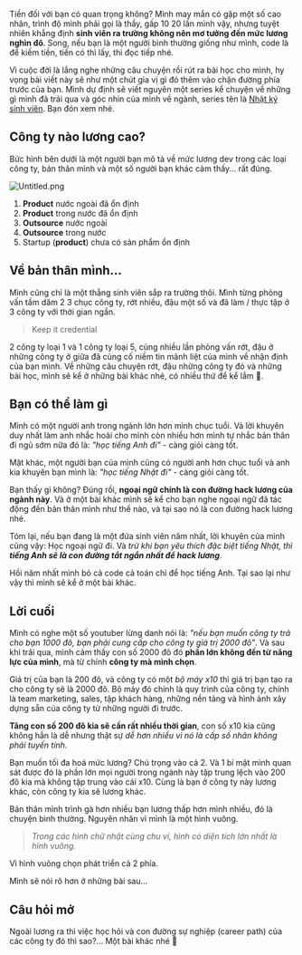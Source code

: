 Tiền đối với bạn có quan trọng không? Mình may mắn có gặp một số cao nhân, trình độ mình phải gọi là thầy, gấp 10 20 lần mình vậy, nhưng tuyệt nhiên khẳng định **sinh viên ra trường không nên mơ tưởng đến mức lương nghìn đô**. Song, nếu bạn là một người bình thường giống như mình, code là để kiếm tiền, tiền có thì lấy, thì đọc tiếp nhé.

Vì cuộc đời là lắng nghe những câu chuyện rồi rút ra bài học cho mình, hy vọng bài viết này sẽ như một chút gia vị gì đó thêm vào chặn đường phía trước của bạn. Mình dự định sẽ viết nguyên một series kể chuyện về những gì mình đã trải qua và góc nhìn của mình về ngành, series tên là [Nhật ký sinh viên](https://viblo.asia/s/nhat-ky-sinh-vien-VgZvEv8RKAw). Bạn đón xem nhé.

## Công ty nào lương cao?

Bức hình bên dưới là một người bạn mô tả về mức lương dev trong các loại công ty, bản thân mình và một số người bạn khác cảm thấy... rất đúng.


![Untitled.png](https://cdn.hashnode.com/res/hashnode/image/upload/v1622374506082/dHYpEFRAi.png)

1. **Product** nước ngoài đã ổn định
2. **Product** trong nước đã ổn định
3. **Outsource** nước ngoài
4. **Outsource** trong nước
5. Startup (**product**) chưa có sản phẩm ổn định

## Về bản thân mình...

Mình cũng chỉ là một thằng sinh viên sắp ra trường thôi. Mình từng phỏng vấn tầm dăm 2 3 chục công ty, rớt nhiều, đậu một số và đã làm / thực tập ở 3 công ty với thời gian ngắn.

> Keep it credential

2 công ty loại 1 và 1 công ty loại 5, cùng nhiều lần phỏng vấn rớt, đậu ở những công ty ở giữa đã củng cố niềm tin mãnh liệt của mình về nhận định của bạn mình. Về những câu chuyện rớt, đậu những công ty đó và những bài học, mình sẽ kể ở những bài khác nhé, có nhiều thứ để kể lắm 🙂.

## Bạn có thể làm gì

Mình có một người anh trong ngành lớn hơn mình chục tuổi. Và lời khuyên duy nhất làm anh nhắc hoài cho mình còn nhiều hơn mình tự nhắc bản thân đi ngủ sớm nữa đó là: *"học tiếng Anh đi"* - càng giỏi càng tốt.

Mặt khác, một người bạn của mình cũng có người anh hơn chục tuổi và anh kia khuyên bạn mình là: *"học tiếng Nhật đi"* - càng giỏi càng tốt.

Bạn thấy gì không? Đúng rồi, **ngoại ngữ chính là con đường hack lương của ngành này**. Và ở một bài khác mình sẽ kể cho bạn nghe ngoại ngữ đã tác động đến bản thân mình như thế nào, và tại sao nó là con đường hack lương nhé. 

Tóm lại, nếu bạn đang là một đứa sinh viên năm nhất, lời khuyên của mình cũng vậy: Học ngoại ngữ đi. Và *trừ khi bạn yêu thích đặc biệt tiếng Nhật, thì **tiếng Anh sẽ là con đường tắt ngắn nhất để hack lương***. 

Hồi năm nhất mình bỏ cả code cả toán chỉ để học tiếng Anh. Tại sao lại như vậy thì mình sẽ kể ở một bài khác.

## Lời cuối

Mình có nghe một số youtuber lừng danh nói là: *"nếu bạn muốn công ty trả cho bạn 1000 đô, bạn phải cung cấp cho công ty giá trị 2000 đô"*. Và sau khi trải qua, mình cảm thấy con số 2000 đô đó **phần lớn không đến từ năng lực của mình**, mà từ chính **công ty mà mình chọn**. 

Giá trị của bạn là 200 đô, và công ty có một *bộ máy x10* thì giá trị bạn tạo ra cho công ty sẽ là 2000 đô. Bộ máy đó chính là quy trình của công ty, chính là team marketing, sales, tập khách hàng, những nền tảng và hình ảnh xây dựng sẵn của công ty từ những người đi trước.

**Tăng con số 200 đô kia sẽ cần rất nhiều thời gian**, con số x10 kia cũng không hẳn là dễ nhưng thật sự *dễ hơn nhiều vì nó là cấp số nhân không phải tuyến tính*. 

Bạn muốn tối đa hoá mức lương? Chú trọng vào cả 2. Và 1 bí mật mình quan sát được đó là phần lớn mọi người trong ngành này tập trung lệch vào 200 đô kia mà không tập trung vào cái x10. Cùng là bạn ở công ty này lương khác, còn công ty kia sẽ lương khác.

Bản thân mình trình gà hơn nhiều bạn lương thấp hơn mình nhiều, đó là chuyện bình thường. Nguyên nhân vì mình là một hình vuông.

> *Trong các hình chữ nhật cùng chu vi, hình có diện tích lớn nhất là hình vuông.*

Vì hình vuông chọn phát triển cả 2 phía. 

Mình sẽ nói rõ hơn ở những bài sau...

## Câu hỏi mở

Ngoài lương ra thì việc học hỏi và con đường sự nghiệp (career path) của các công ty đó thì sao?... Một bài khác nhé 🥰